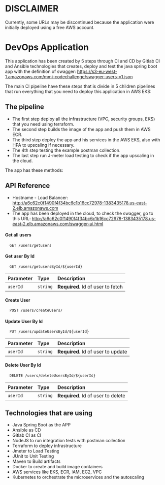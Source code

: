 # DISCLAIMER
Currently, some URLs may be discontinued because the application were initially deployed using a free AWS account.

# DevOps Application

This application has been created by 5 steps through CI and CD by Gitlab CI
and Ansible technologies that creates, deploy and test the java spring boot app
with the definition of swagger: https://s3-eu-west-1.amazonaws.com/mmi-codechallenge/swagger-users-v1.json

The main CI pipeline have these steps that is divide in 5 children pipelines that
run everything that you need to deploy this application in AWS EKS:

## The pipeline

- The first step deploy all the infrastructure (VPC, security groups, EKS) that you need using terraform.
- The second step builds the image of the app and push them in AWS ECR.
- The third step deploy the app and his services in the AWS EKS, also with HPA to upscaling if necessary.
- The 4th step testing the example postman collection.
- The last step run J-meter load testing to check if the app upscaling in the cloud.

The app has these methods:

## API Reference

- Hostname - Load Balancer: http://a6c62c0f1490f4f34bc6c1b16cc72978-1383435178.us-east-2.elb.amazonaws.com
- The app has been deployed in the cloud, to check the swagger, go to this URL: http://a6c62c0f1490f4f34bc6c1b16cc72978-1383435178.us-east-2.elb.amazonaws.com/swagger-ui.html

#### Get all users

```http
  GET /users/getusers
```

#### Get user By Id

```http
  GET /users/getusersById/${userId}
```

| Parameter | Type     | Description                       |
|:----------| :------- |:----------------------------------|
| `userId`  | `string` | **Required**. Id of user to fetch |

#### Create User

```http
  POST /users/createUsers/
```

#### Update User By Id

```http
  PUT /users/updateUsersById/${userId}
```

| Parameter | Type     | Description                        |
|:----------| :------- |:-----------------------------------|
| `userId`  | `string` | **Required**. Id of user to update |


#### Delete User By Id

```http
  DELETE /users/deleteUsersById/${userId}
```

| Parameter | Type     | Description                        |
|:----------| :------- |:-----------------------------------|
| `userId`  | `string` | **Required**. Id of user to delete |

## Technologies that are using

- Java Spring Boot as the APP
- Ansible as CD
- Gitlab CI as CI
- NodeJS to run integration tests with postman collection
- Terraform to deploy infrastructure
- Jmeter to Load Testing
- JUnit to Unit Testing
- Maven to Build artifacts
- Docker to create and build image containers
- AWS services like EKS, ECR, IAM, EC2, VPC
- Kubernetes to orchestrate the microservices and the autoscaling
 


